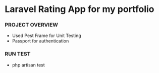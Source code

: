<h1>Laravel Rating App for my portfolio</h1>

<h3>PROJECT OVERVIEW</h3>
<ul>
    <li>Used Pest Frame for Unit Testing</li>
    <li>Passport for authentication</li>
</ul>

<h3>RUN TEST</h3>
<ul>
    <li>php artisan test</li>
</ul>